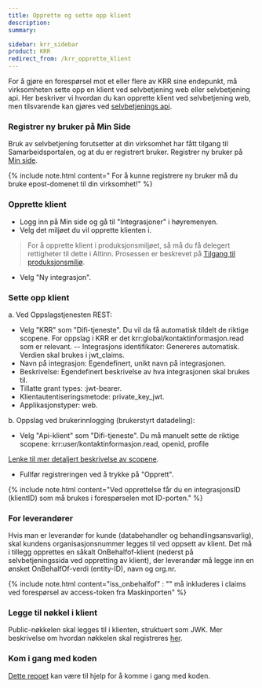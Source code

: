 ```yaml
---
title: Opprette og sette opp klient
description:
summary:

sidebar: krr_sidebar
product: KRR
redirect_from: /krr_opprette_klient
---
```


For å gjøre en forespørsel mot et eller flere av KRR sine endepunkt, må virksomheten sette opp en klient ved selvbetjening web eller selvbetjening api. Her beskriver vi hvordan du kan opprette klient ved selvbetjening web, men tilsvarende kan gjøres ved [selvbetjenings api](https://docs.digdir.no/docs/Maskinporten/maskinporten_sjolvbetjening_api#registrere-klient). 

### Registrer ny bruker på Min Side  
Bruk av selvbetjening forutsetter at din virksomhet har fått tilgang til Samarbeidsportalen, og at du er registrert bruker. Registrer ny bruker på [Min side](https://user.difi.no/auth/realms/difi/protocol/openid-connect/auth?client_id=samarbeid-lukket&response_type=code&scope=openid%20email%20profile&redirect_uri=https%3A//minside-samarbeid.digdir.no/openid-connect/difi_user_login&state=vjHgvGh7mAqpRsxRjcjrR4EWSMs7-NMSafbdrkmHdqY).

{% include note.html content=" For å kunne registrere ny bruker må du bruke epost-domenet til din virksomhet!" %}

### Opprette klient
- Logg inn på Min side og gå til "Integrasjoner" i høyremenyen.
- Velg det miljøet du vil opprette klienten i.

> For å opprette klient i produksjonsmiljøet, så må du få delegert rettigheter til dette i Altinn. Prosessen er beskrevet på [Tilgang til produksjonsmiljø](https://docs.digdir.no/docs/Maskinporten/maskinporten_sjolvbetjening_web#tilgang-i-produksjonsmilj%C3%B8).

- Velg "Ny integrasjon".

### Sette opp klient
a. Ved Oppslagstjenesten REST: 
- Velg "KRR" som "Difi-tjeneste". Du vil da få automatisk tildelt de riktige scopene. For oppslag i KRR er det krr:global/kontaktinformasjon.read som er relevant.
-- Integrasjons identifikator: Genereres automatisk. Verdien skal brukes i jwt_claims.
- Navn på integrasjon: Egendefinert, unikt navn på integrasjonen.
- Beskrivelse: Egendefinert beskrivelse av hva integrasjonen skal brukes til.
- Tillatte grant types: :jwt-bearer.
- Klientautentiseringsmetode: private_key_jwt.
- Applikasjonstyper: web.

b. Oppslag ved brukerinnlogging (brukerstyrt datadeling):
- Velg "Api-klient" som "Difi-tjeneste". Du må manuelt sette de riktige scopene:
  krr:user/kontaktinformasjon.read, openid, profile

[Lenke til mer detaljert beskrivelse av scopene](https://docs.digdir.no/docs/Kontaktregisteret/Brukerspesifikt-oppslag_rest#bruk-av-oauth2).
  
- Fullfør registreringen ved å trykke på "Opprett".

{% include note.html content="Ved opprettelse får du en integrasjonsID (klientID) som må brukes i forespørselen mot ID-porten." %}

### For leverandører
Hvis man er leverandør for kunde (databehandler og behandlingsansvarlig), skal kundens organisasjonsnummer legges til ved oppsett av klient. 
Det må i tillegg opprettes en såkalt OnBehalfof-klient (nederst på selvbetjeningssida ved oppretting av klient), der leverandør må legge inn en ønsket OnBehalfOf-verdi (entity-ID), navn og org.nr. 

{% include note.html content="iss_onbehalfof" : "<OnBehalfOf-verdi>" må inkluderes i claims ved forespørsel av access-token fra Maskinporten" %}


### Legge til nøkkel i klient
Public-nøkkelen skal legges til i klienten, struktuert som JWK. Mer beskrivelse om hvordan nøkkelen skal registreres [her](https://docs.digdir.no/docs/Maskinporten/maskinporten_sjolvbetjening_web#registrere-n%C3%B8kkel-p%C3%A5-klient).

### Kom i gang med koden
[Dette repoet](https://github.com/entur/exploratory-maskinporten-token/tree/main) kan være til hjelp for å komme i gang med koden. 

